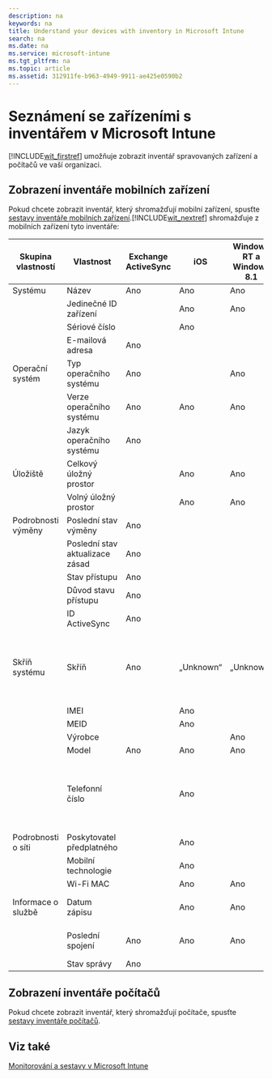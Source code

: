 ```yaml
---
description: na
keywords: na
title: Understand your devices with inventory in Microsoft Intune
search: na
ms.date: na
ms.service: microsoft-intune
ms.tgt_pltfrm: na
ms.topic: article
ms.assetid: 312911fe-b963-4949-9911-ae425e0590b2
---
```

# Sezn&#225;men&#237; se zař&#237;zen&#237;mi s invent&#225;řem v Microsoft Intune
[!INCLUDE[wit_firstref](../Token/wit_firstref_md.md)] umožňuje zobrazit inventář spravovaných zařízení a počítačů ve vaší organizaci.

## Zobrazení inventáře mobilních zařízení
Pokud chcete zobrazit inventář, který shromažďují mobilní zařízení, spusťte [sestavy inventáře mobilních zařízení](https://technet.microsoft.com/library/dn646977.aspx).[!INCLUDE[wit_nextref](../Token/wit_nextref_md.md)] shromažďuje z mobilních zařízení tyto inventáře:

|Skupina vlastností|Vlastnost|Exchange ActiveSync|iOS|Windows RT a Windows 8.1|Windows Phone 8 a Windows Phone 8.1|Poznámky|
|----------------------|-------------|-----------------------|-------|----------------------------|---------------------------------------|------------|
|Systému|Název|Ano|Ano|Ano|Ano||
||Jedinečné ID zařízení||Ano|Ano|Ano||
||Sériové číslo||Ano||||
||E-mailová adresa|Ano|||||
|Operační systém|Typ operačního systému|Ano||Ano|Ano||
||Verze operačního systému|Ano|Ano|Ano|Ano||
||Jazyk operačního systému|Ano|||Ano||
|Úložiště|Celkový úložný prostor||Ano|Ano||Zobrazeno v GB|
||Volný úložný prostor||Ano|Ano||Zobrazeno v GB|
|Podrobnosti výměny|Poslední stav výměny|Ano|||||
||Poslední stav aktualizace zásad|Ano|||||
||Stav přístupu|Ano|||||
||Důvod stavu přístupu|Ano|||||
||ID ActiveSync|Ano|||||
|Skříň systému|Skříň|Ano|„Unknown“|„Unknown“|„Unknown“|U zařízení spravovaných v MDM se ve vlastnosti Skříň zobrazí „Unknown“ (Neznámá).|
||IMEI||Ano||||
||MEID||Ano||||
||Výrobce|||Ano|Ano||
||Model|Ano|Ano|Ano|Ano||
||Telefonní číslo||Ano|||S výjimkou 4 posledních číslic je telefonní číslo zakryté hvězdičkami (&#42;).|
|Podrobnosti o síti|Poskytovatel předplatného||Ano||||
||Mobilní technologie||Ano||||
||Wi-Fi MAC||Ano|Ano|||
|Informace o službě|Datum zápisu||Ano|Ano|Ano|Zobrazuje se v místním čase.|
||Poslední spojení|Ano|Ano|Ano|Ano|Zobrazuje se v místním čase.|
||Stav správy|Ano|||||

## Zobrazení inventáře počítačů
Pokud chcete zobrazit inventář, který shromažďují počítače, spusťte [sestavy inventáře počítačů](https://technet.microsoft.com/library/dn646977.aspx).

## Viz také
[Monitorování a sestavy v Microsoft Intune](../Topic/Monitoring_and_reports_with_Microsoft_Intune.md)

